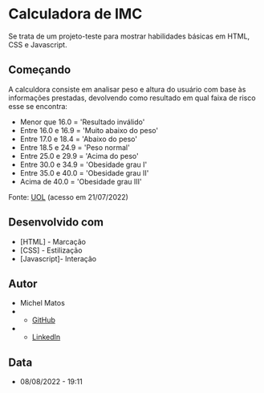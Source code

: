 # Calculadora de IMC

Se trata de um projeto-teste para mostrar habilidades básicas em HTML, CSS e Javascript.

## Começando

A calculdora consiste em analisar peso e altura do usuário com base às informações prestadas, devolvendo como resultado em qual faixa de risco esse se encontra:

* Menor que 16.0 = 'Resultado inválido'
* Entre 16.0 e 16.9 = 'Muito abaixo do peso'
* Entre 17.0 e 18.4 = 'Abaixo do peso'
* Entre 18.5 e 24.9 = 'Peso normal'
* Entre 25.0 e 29.9 = 'Acima do peso'
* Entre 30.0 e 34.9 = 'Obesidade grau I'
* Entre 35.0 e 40.0 = 'Obesidade grau II'
* Acima de 40.0 = 'Obesidade grau III'

Fonte: <a href="https://www.uol.com.br/vivabem/faq/imc-como-calcular-tabela-dicas-como-melhorar-e-mais.htm">UOL</a> (acesso em 21/07/2022)

## Desenvolvido com

* [HTML] - Marcação
* [CSS] - Estilização
* [Javascript]- Interação

## Autor

* Michel Matos
* * <a href="https://github.com/MichelMathos">GitHub</a>
* * <a href ="https://www.linkedin.com/in/michelmathos/">LinkedIn</a>

## Data

* 08/08/2022 - 19:11
